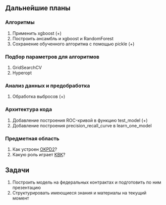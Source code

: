 
## Дальнейшие планы
### Алгоритмы
1. Применить xgboost (+)
2. Построить ансамбль и xgboost и RandomForest
3. Сохранение обученного алгоритма с помощью pickle (+)

### Подбор параметров для алгоритмов
1. GridSearchCV
2. Hyperopt

### Анализ данных и предобработка
1. Обработка выбросов (+)

### Архитектура кода
1. Добавление построения ROC-кривой в функцию test_model (+)
2. Добавление построения precision_recall_curve в learn_one_model

### Предметная область
1. Как устроен [OKPD2](http://classifikators.ru/okpd)?
2. Какую роль играет [KBK](http://kcbux.ru/Spravochnik/kbk/sp_00_kbk-struktura.html)?

## Задачи
1. Построить модель на федеральных контрактах и подготовить по ним презентацию
2. Структурировать имеющиеся знания и материалы на текущий момент